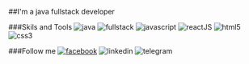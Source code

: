 ##I'm a java fullstack developer 

###Skils and Tools
![java](https://img.shields.io/badge/Java-090909?style=flat-square&logo=Java)
![fullstack](https://img.shields.io/badge/fullstack-090909?style=flat-square&logo=fullstack)
![javascript](https://img.shields.io/badge/JS-090909?style=flat-square&logo=JavaScript)
![reactJS](https://img.shields.io/badge/React-090909?style=flat-square&logo=react)
![html5](https://img.shields.io/badge/HTML5-090909?style=flat-square&logo=HTML5)
![css3](https://img.shields.io/badge/CSS3-090909??style=flat-square&logo=CSS3)

###Follow me
[![facebook](https://img.shields.io/badge/Facebook-090909??style=flat-square&logo=facebook)](https://www.facebook.com/profile.php?id=100004365693157)
![linkedin](https://img.shields.io/badge/Linkedin-090909??style=flat-square&logo=linkedin)
![telegram](https://img.shields.io/badge/Telegram-090909??style=flat-square&logo=telegram)

